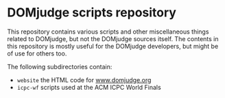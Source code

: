 # DOMjudge scripts repository

This repository contains various scripts and other miscellaneous
things related to DOMjudge, but not the DOMjudge sources itself.
The contents in this repository is mostly useful for the DOMjudge
developers, but might be of use for others too.

The following subdirectories contain:
* `website` the HTML code for www.domjudge.org
* `icpc-wf` scripts used at the ACM ICPC World Finals

